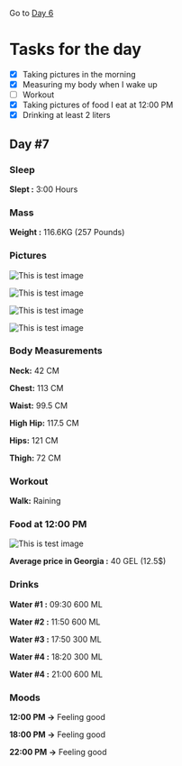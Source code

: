 Go to [Day 6](https://groot.ge/day6)

# Tasks for the day

- [x] Taking pictures in the morning
- [x] Measuring my body when I wake up
- [ ] Workout
- [x] Taking pictures of food I eat at 12:00 PM
- [x] Drinking at least 2 liters

## Day #7

### Sleep

**Slept :** 3:00 Hours

### Mass

**Weight :** 116.6KG (257 Pounds)

### Pictures

![This is test image](./assets/7/front.jpg)

![This is test image](./assets/7/left.jpg)

![This is test image](./assets/7/back.jpg)

![This is test image](./assets/7/right.jpg)

### Body Measurements

**Neck:** 42 CM

**Chest:** 113 CM

**Waist:** 99.5 CM

**High Hip:** 117.5 CM

**Hips:** 121 CM

**Thigh:** 72 CM

### Workout

**Walk:** Raining

### Food at 12:00 PM

![This is test image](./assets/7/food.jpg)

**Average price in Georgia :** 40 GEL (12.5$)

### Drinks

**Water #1 :** 09:30 600 ML

**Water #2 :** 11:50 600 ML

**Water #3 :** 17:50 300 ML

**Water #4 :** 18:20 300 ML

**Water #4 :** 21:00 600 ML

### Moods

**12:00 PM ->** Feeling good

**18:00 PM ->** Feeling good

**22:00 PM ->** Feeling good
